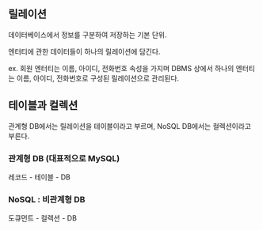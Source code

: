 ## 릴레이션

데이터베이스에서 정보를 구분하여 저장하는 기본 단위.

엔터티에 관한 데이터들이 하나의 릴레이션에 담긴다.

ex. 회원 엔터티는 이름, 아이디, 전화번호 속성을 가지며 DBMS 상에서 하나의 엔터티는 이름, 아이디, 전화번호로 구성된 릴레이션으로 관리된다.

## 테이블과 컬렉션

관계형 DB에서는 릴레이션을 테이블이라고 부르며, NoSQL DB에서는 컬렉션이라고 부른다.

### 관계형 DB (대표적으로 MySQL)

레코드 - 테이블 - DB

### NoSQL : 비관계형 DB

도큐먼트 - 컬렉션 - DB
